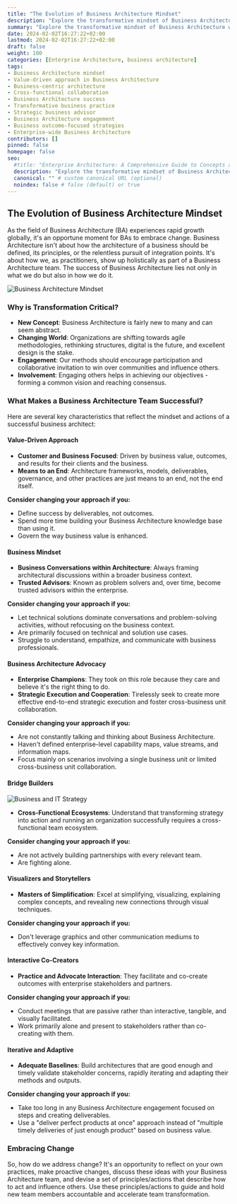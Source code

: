 ```yaml
---
title: "The Evolution of Business Architecture Mindset"
description: "Explore the transformative mindset of Business Architecture with our in-depth guide. Learn how to drive value, become a trusted advisor, and foster cross-functional collaboration for strategic execution. Embrace change, co-create with stakeholders, and build successful frameworks for the future of your organization."
summary: "Explore the transformative mindset of Business Architecture with our in-depth guide. Learn how to drive value, become a trusted advisor, and foster cross-functional collaboration for strategic execution. Embrace change, co-create with stakeholders, and build successful frameworks for the future of your organization."
date: 2024-02-02T16:27:22+02:00
lastmod: 2024-02-02T16:27:22+02:00
draft: false
weight: 100
categories: [Enterprise Architecture, business architecture]
tags: 
- Business Architecture mindset
- Value-driven approach in Business Architecture
- Business-centric architecture
- Cross-functional collaboration
- Business Architecture success
- Transformative business practice
- Strategic business advisor
- Business Architecture engagement
- Business outcome-focused strategies
- Enterprise-wide Business Architecture
contributors: []
pinned: false
homepage: false
seo:
  #title: "Enterprise Architecture: A Comprehensive Guide to Concepts and Industry Practices" # custom title (optional)
  description: "Explore the transformative mindset of Business Architecture with our in-depth guide. Learn how to drive value, become a trusted advisor, and foster cross-functional collaboration for strategic execution. Embrace change, co-create with stakeholders, and build successful frameworks for the future of your organization." # custom description (recommended)
  canonical: "" # custom canonical URL (optional)
  noindex: false # false (default) or true
---
```


## The Evolution of Business Architecture Mindset

As the field of Business Architecture (BA) experiences rapid growth globally, it's an opportune moment for BAs to embrace change. Business Architecture isn't about how the architecture of a business should be defined, its principles, or the relentless pursuit of integration points. It's about how we, as practitioners, show up holistically as part of a Business Architecture team. The success of Business Architecture lies not only in what we do but also in how we do it.

![Business Architecture Mindset](https://cdn.sa.net/2024/02/04/yaBvOoJ5LmnRHuX.png)

### Why is Transformation Critical?

- **New Concept**: Business Architecture is fairly new to many and can seem abstract.
- **Changing World**: Organizations are shifting towards agile methodologies, rethinking structures, digital is the future, and excellent design is the stake.
- **Engagement**: Our methods should encourage participation and collaborative invitation to win over communities and influence others.
- **Involvement**: Engaging others helps in achieving our objectives - forming a common vision and reaching consensus.

### What Makes a Business Architecture Team Successful?

Here are several key characteristics that reflect the mindset and actions of a successful business architect:

#### Value-Driven Approach

- **Customer and Business Focused**: Driven by business value, outcomes, and results for their clients and the business.
- **Means to an End**: Architecture frameworks, models, deliverables, governance, and other practices are just means to an end, not the end itself.

**Consider changing your approach if you:**

- Define success by deliverables, not outcomes.
- Spend more time building your Business Architecture knowledge base than using it.
- Govern the way business value is enhanced.

#### Business Mindset

- **Business Conversations within Architecture**: Always framing architectural discussions within a broader business context.
- **Trusted Advisors**: Known as problem solvers and, over time, become trusted advisors within the enterprise.

**Consider changing your approach if you:**

- Let technical solutions dominate conversations and problem-solving activities, without refocusing on the business context.
- Are primarily focused on technical and solution use cases.
- Struggle to understand, empathize, and communicate with business professionals.

#### Business Architecture Advocacy

- **Enterprise Champions**: They took on this role because they care and believe it's the right thing to do.
- **Strategic Execution and Cooperation**: Tirelessly seek to create more effective end-to-end strategic execution and foster cross-business unit collaboration.

**Consider changing your approach if you:**

- Are not constantly talking and thinking about Business Architecture.
- Haven't defined enterprise-level capability maps, value streams, and information maps.
- Focus mainly on scenarios involving a single business unit or limited cross-business unit collaboration.

#### Bridge Builders

![Business and IT Strategy](https://cdn.sa.net/2024/02/04/JQZ2Aex8gVWd6tp.png)

- **Cross-Functional Ecosystems**: Understand that transforming strategy into action and running an organization successfully requires a cross-functional team ecosystem.

**Consider changing your approach if you:**

- Are not actively building partnerships with every relevant team.
- Are fighting alone.

#### Visualizers and Storytellers

- **Masters of Simplification**: Excel at simplifying, visualizing, explaining complex concepts, and revealing new connections through visual techniques.

**Consider changing your approach if you:**

- Don't leverage graphics and other communication mediums to effectively convey key information.

#### Interactive Co-Creators

- **Practice and Advocate Interaction**: They facilitate and co-create outcomes with enterprise stakeholders and partners.

**Consider changing your approach if you:**

- Conduct meetings that are passive rather than interactive, tangible, and visually facilitated.
- Work primarily alone and present to stakeholders rather than co-creating with them.

#### Iterative and Adaptive

- **Adequate Baselines**: Build architectures that are good enough and timely validate stakeholder concerns, rapidly iterating and adapting their methods and outputs.

**Consider changing your approach if you:**

- Take too long in any Business Architecture engagement focused on steps and creating deliverables.
- Use a "deliver perfect products at once" approach instead of "multiple timely deliveries of just enough product" based on business value.

### Embracing Change

So, how do we address change? It's an opportunity to reflect on your own practices, make proactive changes, discuss these ideas with your Business Architecture team, and devise a set of principles/actions that describe how to act and influence others. Use these principles/actions to guide and hold new team members accountable and accelerate team transformation.